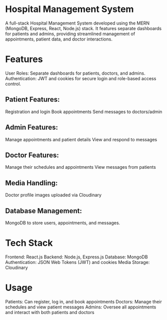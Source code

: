 # Hospital Management System
A full-stack Hospital Management System developed using the MERN (MongoDB, Express, React, Node.js) stack. It features separate dashboards for patients and admins, providing streamlined management of appointments, patient data, and doctor interactions.

# Features
User Roles: Separate dashboards for patients, doctors, and admins.
Authentication: JWT and cookies for secure login and role-based access control.

## Patient Features:
Registration and login
Book appointments
Send messages to doctors/admin

## Admin Features:
Manage appointments and patient details
View and respond to messages

## Doctor Features:
Manage their schedules and appointments
View messages from patients

## Media Handling:
Doctor profile images uploaded via Cloudinary

## Database Management:
MongoDB to store users, appointments, and messages.

# Tech Stack
Frontend: React.js
Backend: Node.js, Express.js
Database: MongoDB
Authentication: JSON Web Tokens (JWT) and cookies
Media Storage: Cloudinary

# Usage
Patients: Can register, log in, and book appointments
Doctors: Manage their schedules and view patient messages
Admins: Oversee all appointments and interact with both patients and doctors
